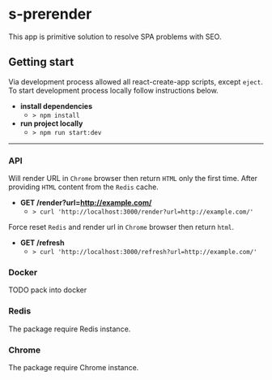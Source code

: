 
# s-prerender
This app is primitive solution to resolve SPA problems with SEO.


## Getting start
Via development process allowed all react-create-app scripts, except `eject`. To start development process locally follow instructions below.

- **install dependencies**
    - `> npm install`
- **run project locally**
    - `> npm run start:dev`
---
### API
Will render URL in `Chrome` browser then return `HTML` only the first time. After providing `HTML` content from the `Redis` cache.
- **GET /render?url=http://example.com/**
    - `> curl 'http://localhost:3000/render?url=http://example.com/'`

Force reset `Redis` and render url in `Chrome` browser then return `html`.
- **GET /refresh**
    - `> curl 'http://localhost:3000/refresh?url=http://example.com/'`

### Docker
TODO pack into docker

### Redis
The package require Redis instance.

### Chrome
The package require Chrome instance.
